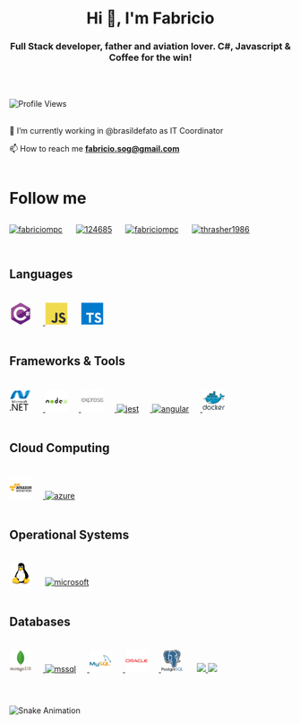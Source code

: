 <h1 align="center">Hi 👋, I'm Fabricio</h1>
<h3 align="center">Full Stack developer, father and aviation lover. C#, Javascript & Coffee for the win!</h3>
<br />
<br />

![Profile Views](http://estruyf-github.azurewebsites.net/api/VisitorHit?user=fabriciompc&repo=fabriciompc&countColorcountColor)
<br />
<br />

🔭 I’m currently working in @brasildefato as IT Coordinator

📫 How to reach me **fabricio.sog@gmail.com**
<br />
<br />

# Follow me

<div style="display: inline-block; padding: 10px 0px; margin-bottom: 20px">
<a href="https://linkedin.com/in/fabriciompc" target="blank"><img align="center" src="https://raw.githubusercontent.com/rahuldkjain/github-profile-readme-generator/master/src/images/icons/Social/linked-in-alt.svg" alt="fabriciompc" height="30" width="40" style="margin-right: 20px" /></a>
<a href="https://pt.stackoverflow.com/users/124685" target="blank"><img align="center" src="https://raw.githubusercontent.com/rahuldkjain/github-profile-readme-generator/master/src/images/icons/Social/stack-overflow.svg" alt="124685" height="30" width="40" style="margin-right: 20px" /></a>
<a href="https://fb.com/fabriciompc" target="blank"><img align="center" src="https://raw.githubusercontent.com/rahuldkjain/github-profile-readme-generator/master/src/images/icons/Social/facebook.svg" alt="fabriciompc" height="30" width="40" style="margin-right: 20px" /></a>
<a href="https://instagram.com/thrasher1986" target="blank"><img align="center" src="https://raw.githubusercontent.com/rahuldkjain/github-profile-readme-generator/master/src/images/icons/Social/instagram.svg" alt="thrasher1986" height="30" width="40" style="margin-right: 20px" /></a>
</div>
<br />

## Languages

<div style="display: inline-block; padding: 20px 0px">
<a href="https://www.w3schools.com/cs/" target="_blank"> <img src="https://raw.githubusercontent.com/devicons/devicon/master/icons/csharp/csharp-original.svg" alt="csharp" width="40" height="40" style="margin-right: 20px"/> </a>
<a href="https://developer.mozilla.org/en-US/docs/Web/JavaScript" target="_blank"> <img src="https://raw.githubusercontent.com/devicons/devicon/master/icons/javascript/javascript-original.svg" alt="javascript" width="40" height="40" style="margin-right: 20px"/></a>
<a href="https://www.typescriptlang.org/" target="_blank"> <img src="https://raw.githubusercontent.com/devicons/devicon/master/icons/typescript/typescript-original.svg" alt="typescript" width="40" height="40" style="margin-right: 20px"/> </a>
</div>
<br/>

## Frameworks & Tools

<div style="display: inline-block; padding: 20px 0px">
<a href="https://dotnet.microsoft.com/" target="_blank"> <img src="https://raw.githubusercontent.com/devicons/devicon/master/icons/dot-net/dot-net-original-wordmark.svg" alt="dotnet" width="40" height="40" style="margin-right: 20px"/> </a>
<a href="https://nodejs.org" target="_blank"> <img src="https://raw.githubusercontent.com/devicons/devicon/master/icons/nodejs/nodejs-original-wordmark.svg" alt="nodejs" width="40" height="40" style="margin-right: 20px"/> </a>
<a href="https://expressjs.com" target="_blank"> <img src="https://raw.githubusercontent.com/devicons/devicon/master/icons/express/express-original-wordmark.svg" alt="express" width="40" height="40" style="margin-right: 20px"/> </a>
<a href="https://jestjs.io" target="_blank"> <img src="https://www.vectorlogo.zone/logos/jestjsio/jestjsio-icon.svg" alt="jest" width="40" height="40" style="margin-right: 20px"/> </a>
<a href="https://angular.io" target="_blank"> <img src="https://angular.io/assets/images/logos/angular/angular.svg" alt="angular" width="40" height="40" style="margin-right: 20px"/> </a>
<a href="https://www.docker.com/" target="_blank"> <img src="https://raw.githubusercontent.com/devicons/devicon/master/icons/docker/docker-original-wordmark.svg" alt="docker" width="40" height="40" style="margin-right: 20px"/> </a>
</div>
<br />

## Cloud Computing

<div style="display: inline-block; padding: 20px 0px">
<a href="https://aws.amazon.com" target="_blank"> <img src="https://raw.githubusercontent.com/devicons/devicon/master/icons/amazonwebservices/amazonwebservices-original-wordmark.svg" alt="aws" width="40" height="40" style="margin-right: 20px"/> </a>
<a href="https://azure.microsoft.com/en-in/" target="_blank"> <img src="https://www.vectorlogo.zone/logos/microsoft_azure/microsoft_azure-icon.svg" alt="azure" width="40" height="40" style="margin-right: 20px"/> </a>
</div>

## Operational Systems

<div style="display: inline-block; padding: 20px 0px">
<a href="https://www.linux.org/" target="_blank"> <img src="https://raw.githubusercontent.com/devicons/devicon/master/icons/linux/linux-original.svg" alt="linux" width="40" height="40" style="margin-right: 20px"/></a>
<a href="https://www.microsoft.com/pt-br" target="_blank"> <img src="https://cdn.jsdelivr.net/gh/devicons/devicon/icons/windows8/windows8-original.svg" alt="microsoft" width="40" height="40" style="margin-right: 20px"/></a>
</div>

## Databases

<div style="display: inline-block; padding: 20px 0px">
<a href="https://www.mongodb.com/" target="_blank"> <img src="https://raw.githubusercontent.com/devicons/devicon/master/icons/mongodb/mongodb-original-wordmark.svg" alt="mongodb" width="40" height="40" style="margin-right: 20px"/> </a>
<a href="https://www.microsoft.com/en-us/sql-server" target="_blank"> <img src="https://www.svgrepo.com/show/303229/microsoft-sql-server-logo.svg" alt="mssql" width="40" height="40" style="margin-right: 20px"/> </a>
<a href="https://www.mysql.com/" target="_blank"> <img src="https://raw.githubusercontent.com/devicons/devicon/master/icons/mysql/mysql-original-wordmark.svg" alt="mysql" width="40" height="40" style="margin-right: 20px"/> </a>
<a href="https://www.oracle.com/" target="_blank"> <img src="https://raw.githubusercontent.com/devicons/devicon/master/icons/oracle/oracle-original.svg" alt="oracle" width="40" height="40" style="margin-right: 20px"/> </a>
<a href="https://www.postgresql.org" target="_blank"> <img src="https://raw.githubusercontent.com/devicons/devicon/master/icons/postgresql/postgresql-original-wordmark.svg" alt="postgresql" width="40" height="40" style="margin-right: 20px"/> </a>
</div

<div style="display: inline-block; padding: 20px 0px">
  <a href="https://github.com/fabriciompc">
  <img height="180em" src="https://github-readme-stats.vercel.app/api?username=fabriciompc&show_icons=true&theme=dracula&include_all_commits=true&count_private=true"/>
  <img height="180em" src="https://github-readme-stats.vercel.app/api/top-langs/?username=fabriciompc&layout=compact&langs_count=16&theme=dracula"/>
<div>

<br />

<div style="display: inline-block; padding: 20px 0px">
<img src="https://raw.githubusercontent.com/fabriciompc/fabriciompc/output/github-contribution-grid-snake.svg" alt="Snake Animation" />
</div>
